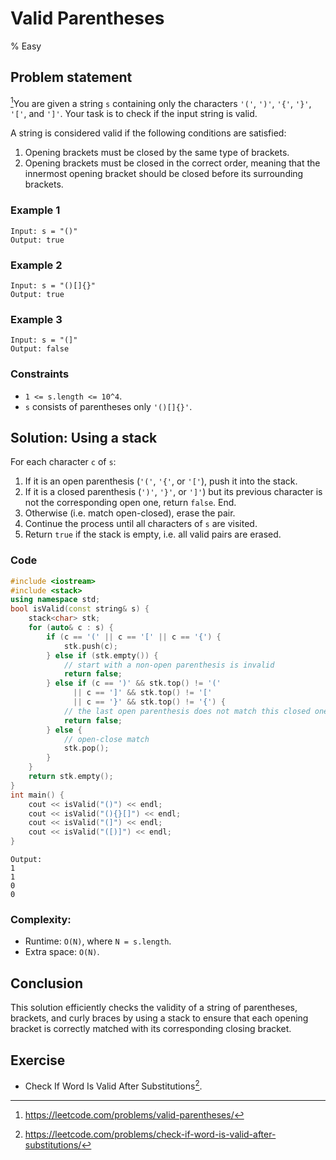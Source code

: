 # Valid Parentheses
% Easy
## Problem statement
 
[^url]You are given a string `s` containing only the characters `'('`, `')'`, `'{'`, `'}'`, `'['`, and `']'`. Your task is to check if the input string is valid.

A string is considered valid if the following conditions are satisfied:

1. Opening brackets must be closed by the same type of brackets.
2. Opening brackets must be closed in the correct order, meaning that the innermost opening bracket should be closed before its surrounding brackets.

[^url]: https://leetcode.com/problems/valid-parentheses/

### Example 1
```text
Input: s = "()"
Output: true
```
### Example 2
```text
Input: s = "()[]{}"
Output: true
```

### Example 3
```text
Input: s = "(]"
Output: false
``` 

### Constraints

* `1 <= s.length <= 10^4`.
* `s` consists of parentheses only `'()[]{}'`.

## Solution: Using a stack
For each character `c` of `s`:

1. If it is an open parenthesis (`'('`, `'{'`, or `'['`), push it into the stack.
2. If it is a closed parenthesis (`')'`, `'}'`, or `']'`) but its previous character is not the corresponding open one, return `false`. End.
3. Otherwise (i.e. match open-closed), erase the pair.
4. Continue the process until all characters of `s` are visited.
5. Return `true` if the stack is empty, i.e. all valid pairs are erased.

### Code
```cpp
#include <iostream>
#include <stack>
using namespace std;
bool isValid(const string& s) {
    stack<char> stk;
    for (auto& c : s) {
        if (c == '(' || c == '[' || c == '{') {
            stk.push(c);
        } else if (stk.empty()) {
            // start with a non-open parenthesis is invalid
            return false;
        } else if (c == ')' && stk.top() != '(' 
              || c == ']' && stk.top() != '['
              || c == '}' && stk.top() != '{') {
            // the last open parenthesis does not match this closed one
            return false;
        } else {
            // open-close match
            stk.pop();
        }
    }
    return stk.empty();
}
int main() {
    cout << isValid("()") << endl;
    cout << isValid("(){}[]") << endl;
    cout << isValid("(]") << endl;
    cout << isValid("([)]") << endl;
}
```
```text
Output:
1
1
0
0
```

### Complexity:

* Runtime: `O(N)`, where `N = s.length`.
* Extra space: `O(N)`.

## Conclusion

This solution efficiently checks the validity of a string of parentheses, brackets, and curly braces by using a stack to ensure that each opening bracket is correctly matched with its corresponding closing bracket. 

## Exercise
- Check If Word Is Valid After Substitutions[^ex].

[^ex]: https://leetcode.com/problems/check-if-word-is-valid-after-substitutions/